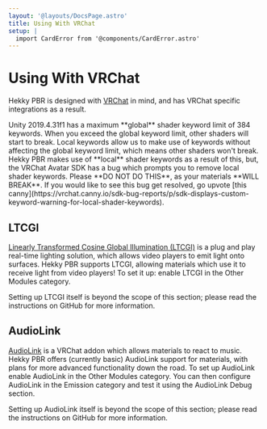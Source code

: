 ```yaml
---
layout: '@layouts/DocsPage.astro'
title: Using With VRChat
setup: |
  import CardError from '@components/CardError.astro'
---
```

# Using With VRChat

Hekky PBR is designed with [VRChat](https://hello.vrchat.com) in mind, and has VRChat specific integrations as a result.

<CardError title="Keywords">
Unity 2019.4.31f1 has a maximum **global** shader keyword limit of 384 keywords. When you exceed the global keyword limit, other shaders will start to break. Local keywords allow us to make use of keywords without affecting the global keyword limit, which means other shaders won't break. Hekky PBR makes use of **local** shader keywords as a result of this, but, the VRChat Avatar SDK has a bug which prompts you to remove local shader keywords. Please **DO NOT DO THIS**, as your materials **WILL BREAK**. If you would like to see this bug get resolved, go upvote [this canny](https://vrchat.canny.io/sdk-bug-reports/p/sdk-displays-custom-keyword-warning-for-local-shader-keywords).
</CardError>

## LTCGI

[Linearly Transformed Cosine Global Illumination (LTCGI)](https://github.com/pimaker/ltcgi) is a plug and play real-time lighting solution, which allows video players to emit light onto surfaces. Hekky PBR supports LTCGI, allowing materials which use it to receive light from video players! To set it up: enable LTCGI in the Other Modules category.

Setting up LTCGI itself is beyond the scope of this section; please read the instructions on GitHub for more information.

## AudioLink

[AudioLink](https://github.com/llealloo/vrc-udon-audio-link) is a VRChat addon which allows materials to react to music. Hekky PBR offers (currently basic) AudioLink support for materials, with plans for more advanced functionality down the road. To set up AudioLink enable AudioLink in the Other Modules category. You can then configure AudioLink in the Emission category and test it using the AudioLink Debug section.

Setting up AudioLink itself is beyond the scope of this section; please read the instructions on GitHub for more information.